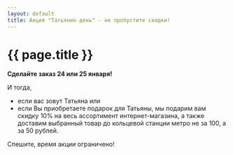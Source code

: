 ```yaml
---
layout: default
title: Акция "Татьянин день" - не пропустите скидки!
---
```


{{ page.title }}
================

**Сделайте заказ 24 или 25 января!**

И тогда,
* если вас зовут Татьяна или
* если Вы приобретаете подарок для Татьяны,
мы подарим вам скидку 10% на весь ассортимент интернет-магазина, а также доставим выбранный товар до кольцевой станции метро не за 100, а за 50 рублей.
 
Спешите, время акции ограничено!
